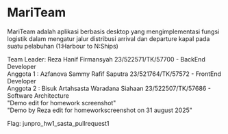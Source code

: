 # MariTeam
MariTeam adalah aplikasi berbasis desktop yang mengimplementasi fungsi logistik dalam mengatur jalur distribusi arrival dan departure kapal pada suatu pelabuhan (1:Harbour to N:Ships) &nbsp;

Team Leader:   Reza Hanif Firmansyah              23/522571/TK/57700  -  BackEnd Developer  
Anggota 1  :   Azfanova Sammy Rafif Saputra       23/521764/TK/57572  -  FrontEnd Developer  
Anggota 2  :   Bisuk Artahsasta Waradana Siahaan  23/522507/TK/57686  -  Software Architecture  
"Demo edit for homework screenshot"  
"Demo by Reza edit for homeworkscreenshot on 31 august 2025"  
  
Flag: junpro_hw1_sasta_pullrequest1
